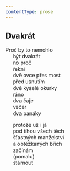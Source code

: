 ```yaml
---
contentType: prose
---
```


## Dvakrát

Proč by to nemohlo  
     být dvakrát  
     no proč  
     řekni  
     dvě ovce přes most  
     před usnutím  
     dvě kyselé okurky  
     ráno  
     dva čaje  
     večer  
     dva panáky

     protože už i já  
     pod tíhou všech těch  
     šťastných manželství  
     a obtěžkaných břich  
     začínám  
     (pomalu)  
     stárnout
